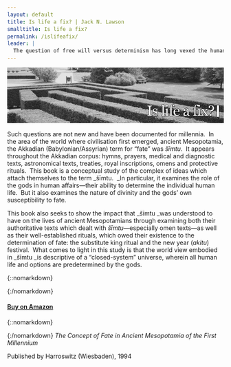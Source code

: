```yaml
---
layout: default
title: Is life a fix? | Jack N. Lawson
smalltitle: Is life a fix?
permalink: /islifeafix/
leader: |
  The question of free will versus determinism has long vexed the human mind.  It arises daily when tragedies occur: why does one person survive an air crash, but not another?  It appears in our sciences, such as the study of genetics: are our personalities shaped by nature or nurture?  Have we free choice or are our lives formed by biological necessity?  Theologians have long wrestled with predestination and free will: Why can the offspring of one set of parents produce both saint and sinner?  Does God play favourites?  Are we saved or damned from birth?
---
```

![Is life a fix? Fate in Ancient Mesopotamia](/images/islifeafix.jpg)

Such questions are not new and have been documented for millennia.  In the area of the world where civilisation first emerged, ancient Mesopotamia, the Akkadian (Babylonian/Assyrian) term for “fate” was _šīmtu_.  It appears throughout the Akkadian corpus: hymns, prayers, medical and diagnostic texts, astronomical texts, treaties, royal inscriptions, omens and protective rituals.  This book is a conceptual study of the complex of ideas which attach themselves to the term _šīmtu.  _In particular, it examines the role of the gods in human affairs—their ability to determine the individual human life.  But it also examines the nature of divinity and the gods’ own susceptibility to fate.

This book also seeks to show the impact that _šīmtu _was understood to have on the lives of ancient Mesopotamians through examining both their authoritative texts which dealt with _šīmtu_—especially omen texts—as well as their well-established rituals, which owed their existence to the determination of fate: the substitute king ritual and the new year (_akitu_) festival.  What comes to light in this study is that the world view embodied in _šīmtu _is descriptive of a “closed-system” universe, wherein all human life and options are predetermined by the gods.

{::nomarkdown}
	<div class="calltoaction">
{:/nomarkdown}

#### [Buy on Amazon](http://www.amazon.co.uk/Concept-Fate-Ancient-Mesopotomia-Understanding/dp/3447035412/ref=sr_1_4?ie=UTF8&qid=1307461266&sr=1-4)

{::nomarkdown}
	</div>
{:/nomarkdown}
_The Concept of Fate in Ancient Mesopotamia of the First Millennium_

Published by Harroswitz (Wiesbaden), 1994